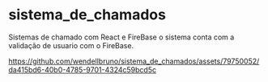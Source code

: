 # sistema_de_chamados
Sistemas de chamado com React e FireBase
o sistema conta com a validação de usuario com o FireBase.


https://github.com/wendellbruno/sistema_de_chamados/assets/79750052/da415bd6-40b0-4785-9701-4324c59bcd5c

